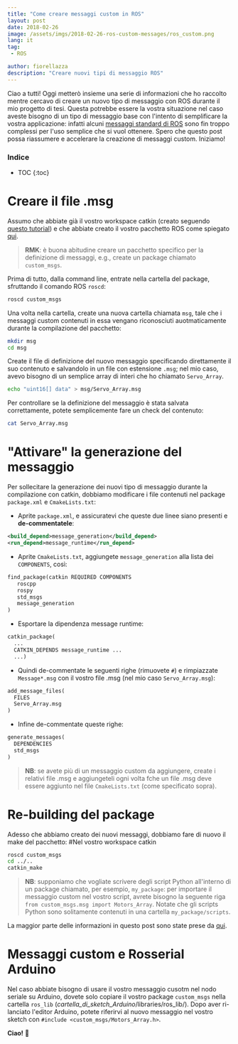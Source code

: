 ```yaml
---
title: "Come creare messaggi custom in ROS"
layout: post
date: 2018-02-26
image: /assets/imgs/2018-02-26-ros-custom-messages/ros_custom.png
lang: it
tag:
 - ROS

author: fiorellazza
description: "Creare nuovi tipi di messaggio ROS"
---
```

Ciao a tutti! Oggi metterò insieme una serie di informazioni che ho raccolto mentre cercavo di creare un nuovo tipo di messaggio con ROS durante il mio progetto di tesi.
Questa potrebbe essere la vostra situazione nel caso aveste bisogno di un tipo di messaggio base con l'intento di semplificare la vostra applicazione: infatti alcuni [messaggi standard di ROS](http://wiki.ros.org/std_msgs/) sono fin troppo complessi per l'uso semplice che si vuol ottenere.
Spero che questo post possa riassumere e accelerare la creazione di messaggi custom. Iniziamo!

### Indice
* TOC
{:toc}

# Creare il file .msg 
Assumo che abbiate già il vostro workspace catkin (creato seguendo [questo tutorial](http://wiki.ros.org/catkin/Tutorials/create_a_workspace)) e che abbiate creato il vostro pacchetto ROS come spiegato [qui](http://wiki.ros.org/it/ROS/Tutorials/CreatingPackage#Creare_un_catkin_Package).

>**RMK**: è buona abitudine creare un pacchetto specifico per la definizione di messaggi, e.g., create un package chiamato `custom_msgs`.

Prima di tutto, dalla command line, entrate nella cartella del package, sfruttando il comando ROS `roscd`:

```bash
roscd custom_msgs
```

Una volta nella cartella, create una nuova cartella chiamata `msg`, tale che i messaggi custom contenuti in essa vengano riconosciuti auotmaticamente durante la compilazione del pacchetto:

```bash
mkdir msg
cd msg
```

Create il file di definizione del nuovo messaggio specificando direttamente il suo contenuto e salvandolo in un file con estensione `.msg`; nel mio caso, avevo bisogno di un semplice array di interi che ho chiamato `Servo_Array`.

```bash
echo "uint16[] data" > msg/Servo_Array.msg
```

Per controllare se la definizione del messaggio è stata salvata correttamente, potete semplicemente fare un check del contenuto:

```bash
cat Servo_Array.msg
```

# "Attivare" la generazione del messaggio
Per sollecitare la generazione dei nuovi tipo di messaggio durante la compilazione con catkin, dobbiamo modificare i file contenuti nel package `package.xml` e `CmakeLists.txt`:

- Aprite `package.xml`, e assicuratevi che queste due linee siano presenti e **de-commentatele**:

```xml
<build_depend>message_generation</build_depend>
<run_depend>message_runtime</run_depend>
```

- Aprite `CmakeLists.txt`, aggiungete `message_generation` alla lista dei `COMPONENTS`, così:

```txt
find_package(catkin REQUIRED COMPONENTS
   roscpp
   rospy
   std_msgs
   message_generation
)
```

- Esportare la dipendenza message runtime:

```txt
catkin_package(
  ...
  CATKIN_DEPENDS message_runtime ...
  ...)
```

- Quindi de-commentate le seguenti righe (rimuovete `#`) e rimpiazzate `Message*.msg` con il vostro file .msg (nel mio caso `Servo_Array.msg`):

```txt
add_message_files(
  FILES
  Servo_Array.msg
)
```
- Infine de-commentate queste righe:

```txt
generate_messages(
  DEPENDENCIES
  std_msgs
)
```

>**NB**: se avete più di un messaggio custom da aggiungere, create i relativi file .msg e aggiungeteli ogni volta fche un file .msg deve essere aggiunto nel file `CmakeLists.txt` (come specificato sopra).

# Re-building del package
Adesso che abbiamo creato dei nuovi messaggi, dobbiamo fare di nuovo il make del pacchetto:
#Nel vostro workspace catkin

```bash
roscd custom_msgs
cd ../..
catkin_make
```

>**NB**: supponiamo che vogliate scrivere degli script Python all'interno di un package chiamato, per esempio, `my_package`: per importare il messaggio custom nel vostro script, avrete bisogno la seguente riga `from custom_msgs.msg import Motors_Array`. Notate che gli scripts Python sono solitamente contenuti in una cartella `my_package/scripts`.

La maggior parte delle informazioni in questo post sono state prese da [qui](http://wiki.ros.org/ROS/Tutorials/CreatingMsgAndSrv#Common_step_for_msg_and_srv).

# Messaggi custom e Rosserial Arduino
Nel caso abbiate bisogno di usare il vostro messaggio cusotm nel nodo seriale su Arduino, dovete solo copiare il vostro package `custom_msgs` nella cartella `ros_lib` (*cartella_di_sketch_Arduino*/libraries/ros_lib/). Dopo aver ri-lanciato l'editor Arduino, potete riferirvi al nuovo messaggio nel vostro sketch con `#include <custom_msgs/Motors_Array.h>`.

**Ciao!** :hibiscus: